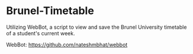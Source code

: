 # Brunel-Timetable

Utilizing WebBot, a script to view and save the Brunel University timetable of a student's current week.

WebBot: https://github.com/nateshmbhat/webbot
